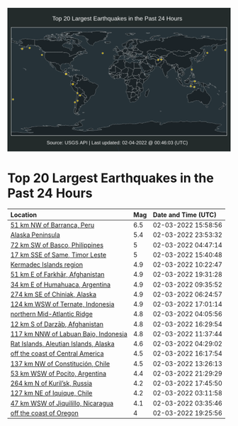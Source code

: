 ![Map](./map.png)

# Top 20 Largest Earthquakes in the Past 24 Hours

| Location | Mag | Date and Time (UTC) |
|:---|:---|:---|
| [51 km NW of Barranca, Peru](https://earthquake.usgs.gov/earthquakes/eventpage/us7000ghm5) | 6.5 | 02-03-2022 15:58:56 |
| [Alaska Peninsula](https://earthquake.usgs.gov/earthquakes/eventpage/us7000ghrq) | 5.4 | 02-03-2022 23:53:32 |
| [72 km SW of Basco, Philippines](https://earthquake.usgs.gov/earthquakes/eventpage/us7000ghjj) | 5 | 02-03-2022 04:47:14 |
| [17 km SSE of Same, Timor Leste](https://earthquake.usgs.gov/earthquakes/eventpage/us7000ghm1) | 5 | 02-03-2022 15:40:48 |
| [Kermadec Islands region](https://earthquake.usgs.gov/earthquakes/eventpage/us7000ghkz) | 4.9 | 02-03-2022 10:22:47 |
| [51 km E of Farkhār, Afghanistan](https://earthquake.usgs.gov/earthquakes/eventpage/us7000ghq2) | 4.9 | 02-03-2022 19:31:28 |
| [34 km E of Humahuaca, Argentina](https://earthquake.usgs.gov/earthquakes/eventpage/us7000ghks) | 4.9 | 02-03-2022 09:35:52 |
| [274 km SE of Chiniak, Alaska](https://earthquake.usgs.gov/earthquakes/eventpage/us7000ghjy) | 4.9 | 02-03-2022 06:24:57 |
| [124 km WSW of Ternate, Indonesia](https://earthquake.usgs.gov/earthquakes/eventpage/us7000ghmx) | 4.9 | 02-03-2022 17:01:14 |
| [northern Mid-Atlantic Ridge](https://earthquake.usgs.gov/earthquakes/eventpage/us7000ghjc) | 4.8 | 02-03-2022 04:05:56 |
| [12 km S of Darzāb, Afghanistan](https://earthquake.usgs.gov/earthquakes/eventpage/us7000ghmf) | 4.8 | 02-03-2022 16:29:54 |
| [117 km NNW of Labuan Bajo, Indonesia](https://earthquake.usgs.gov/earthquakes/eventpage/us7000ghl6) | 4.8 | 02-03-2022 11:37:44 |
| [Rat Islands, Aleutian Islands, Alaska](https://earthquake.usgs.gov/earthquakes/eventpage/us7000ghjh) | 4.6 | 02-03-2022 04:29:02 |
| [off the coast of Central America](https://earthquake.usgs.gov/earthquakes/eventpage/us7000ghm9) | 4.5 | 02-03-2022 16:17:54 |
| [137 km NW of Constitución, Chile](https://earthquake.usgs.gov/earthquakes/eventpage/us7000ghlh) | 4.5 | 02-03-2022 13:26:13 |
| [53 km WSW of Pocito, Argentina](https://earthquake.usgs.gov/earthquakes/eventpage/us7000ghr3) | 4.4 | 02-03-2022 21:29:29 |
| [264 km N of Kuril’sk, Russia](https://earthquake.usgs.gov/earthquakes/eventpage/us7000ghnz) | 4.2 | 02-03-2022 17:45:50 |
| [127 km NE of Iquique, Chile](https://earthquake.usgs.gov/earthquakes/eventpage/us7000ghiy) | 4.2 | 02-03-2022 03:11:58 |
| [47 km WSW of Jiquilillo, Nicaragua](https://earthquake.usgs.gov/earthquakes/eventpage/us7000ghj5) | 4.1 | 02-03-2022 03:35:46 |
| [off the coast of Oregon](https://earthquake.usgs.gov/earthquakes/eventpage/us7000ghpx) | 4 | 02-03-2022 19:25:56 |
